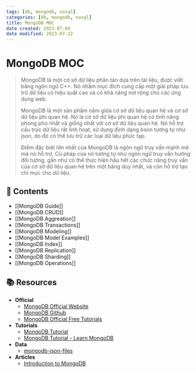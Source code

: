 ```yaml
---
tags: [db, mongodb, nosql]
categories: [db, mongodb, nosql]
title: MongoDB MOC
date created: 2023-07-04
date modified: 2023-07-22
---
```


# MongoDB MOC

> MongoDB là một cơ sở dữ liệu phân tán dựa trên tài liệu, được viết bằng ngôn ngữ C++. Nó nhằm mục đích cung cấp một giải pháp lưu trữ dữ liệu có hiệu suất cao và có khả năng mở rộng cho các ứng dụng web.
>
> MongoDB là một sản phẩm nằm giữa cơ sở dữ liệu quan hệ và cơ sở dữ liệu phi quan hệ. Nó là cơ sở dữ liệu phi quan hệ có tính năng phong phú nhất và giống nhất với cơ sở dữ liệu quan hệ. Nó hỗ trợ cấu trúc dữ liệu rất linh hoạt, sử dụng định dạng bson tương tự như json, do đó có thể lưu trữ các loại dữ liệu phức tạp.
>
> Điểm đặc biệt lớn nhất của MongoDB là ngôn ngữ truy vấn mạnh mẽ mà nó hỗ trợ. Cú pháp của nó tương tự như ngôn ngữ truy vấn hướng đối tượng, gần như có thể thực hiện hầu hết các chức năng truy vấn của cơ sở dữ liệu quan hệ trên một bảng duy nhất, và còn hỗ trợ tạo chỉ mục cho dữ liệu.

## 📖 Contents

- [[MongoDB Guide]]
- [[MongoDB CRUD]]
- [[MongoDB Aggreation]]
- [[MongoDB Transactions]]
- [[MongoDB Modeling]]
- [[MongoDB Model Examples]]
- [[MongoDB Index]]
- [[MongoDB Replication]]
- [[MongoDB Sharding]]
- [[MongoDB Operations]]

## 📚 Resources

- **Official**
	- [MongoDB Official Website](https://www.mongodb.com/)
	- [MongoDB Github](https://github.com/mongodb/mongo)
	- [MongoDB Official Free Tutorials](https://university.mongodb.com/)
- **Tutorials**
	- [MongoDB Tutorial](https://www.tutorialspoint.com/mongodb/index.htm)
	- [MongoDB Tutorial - Learn MongoDB](https://www.geeksforgeeks.org/mongodb-tutorial/)
- **Data**
	- [mongodb-json-files](https://github.com/ozlerhakan/mongodb-json-files)
- **Articles**
	- [Introduction to MongoDB](https://www.slideshare.net/mdirolf/introduction-to-mongodb)
